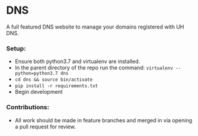 # DNS
A full featured DNS website to manage your domains registered with UH DNS.

### Setup:
- Ensure both python3.7 and virtualenv are installed.
- In the parent directory of the repo run the command:
`virtualenv --python=python3.7 dns`
- `cd dns && source bin/activate`
- `pip install -r requirements.txt`
- Begin development

### Contributions:
- All work should be made in feature branches and merged in via opening a pull request for review.
